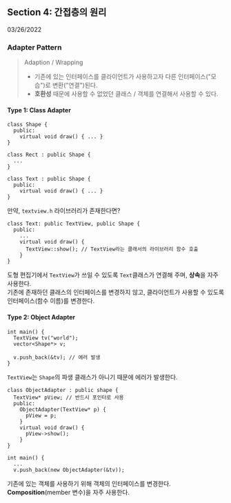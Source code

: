 ## Section 4: 간접층의 원리
03/26/2022

### Adapter Pattern

> Adaption / Wrapping
> 
>- 기존에 있는 인터페이스를 클라이언트가 사용하고자 다른 인터페이스("모습")로 변환("연결")된다.
>- **호환성** 때문에 사용할 수 없었던 클래스 / 객체를 연결해서 사용할 수 있다.

#### Type 1: Class Adapter

```
class Shape {
  public:
    virtual void draw() { ... }
}

class Rect : public Shape {
  ...
}

class Text : public Shape {
  public:
    virtual void draw() { ... }
}
```

만약, `textview.h` 라이브러리가 존재한다면?

```
class Text: public TextView, public Shape {
  public:
    ...
    virtual void draw() { 
      TextView::show(); // TextView라는 클래서의 라이브러리 함수 호출
    }      
}
```

도형 편집기에서 `TextView`가 쓰일 수 있도록 `Text`클래스가 연결해 주며, **상속**을 자주 사용한다.<br/>
기존에 존재하던 클래스의 인터페이스를 변경하지 않고, 클라이언트가 사용할 수 있도록 인터페이스(함수 이름)를 변경한다.


#### Type 2: Object Adapter

```
int main() {
  TextView tv("world");
  vector<Shape*> v;
  
  v.push_back(&tv); // 에러 발생
}
```

`TextView`는 `Shape`의 파생 클래스가 아니기 때문에 에러가 발생한다.

```
class ObjectAdapter : public shape {
  TextView* pView; // 반드시 포인터로 사용
  public:
    ObjectAdapter(TextView* p) {
      pView = p;
    }
    virtual void draw() {
      pView->show();
    }
}

int main() {
  ...
  v.push_back(new ObjectAdapter(&tv));
```

기존에 있는 객체를 사용하기 위해 객체의 인터페이스를 변경한다.<br/>
**Composition**(member 변수)을 자주 사용한다.
